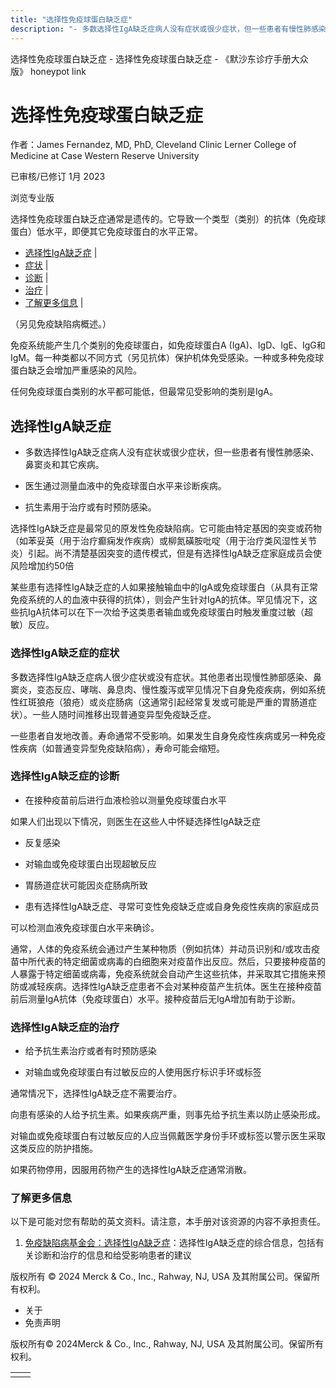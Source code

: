 ```yaml
---
title: "选择性免疫球蛋白缺乏症"
description: "- 多数选择性IgA缺乏症病人没有症状或很少症状，但一些患者有慢性肺感染、鼻窦炎和其它疾病。"
---
```


﻿选择性免疫球蛋白缺乏症 \- 选择性免疫球蛋白缺乏症 \- 《默沙东诊疗手册大众版》 honeypot link

# 选择性免疫球蛋白缺乏症

作者：James Fernandez, MD, PhD, Cleveland Clinic Lerner College of Medicine at Case Western
Reserve University

已审核/已修订 1月 2023

浏览专业版

选择性免疫球蛋白缺乏症通常是遗传的。它导致一个类型（类别）的抗体（免疫球蛋白）低水平，即便其它免疫球蛋白的水平正常。

- [选择性IgA缺乏症](#选择性IgA缺乏症_v27719375_zh) \|
- [症状](#症状_v27719387_zh) \|
- [诊断](#诊断_v27719395_zh) \|
- [治疗](#治疗_v27719411_zh) \|
- [了解更多信息](#了解更多信息_v45390311_zh) \|

（另见免疫缺陷病概述。）

免疫系统能产生几个类别的免疫球蛋白，如免疫球蛋白A (IgA)、IgD、IgE、IgG和IgM。每一种类都以不同方式（另见抗体）保护机体免受感染。一种或多种免疫球蛋白缺乏会增加严重感染的风险。

任何免疫球蛋白类别的水平都可能低，但最常见受影响的类别是IgA。

## 选择性IgA缺乏症

- 多数选择性IgA缺乏症病人没有症状或很少症状，但一些患者有慢性肺感染、鼻窦炎和其它疾病。

- 医生通过测量血液中的免疫球蛋白水平来诊断疾病。

- 抗生素用于治疗或有时预防感染。


选择性IgA缺乏症是最常见的原发性免疫缺陷病。它可能由特定基因的突变或药物（如苯妥英（用于治疗癫痫发作疾病）或柳氮磺胺吡啶（用于治疗类风湿性关节炎）引起。尚不清楚基因突变的遗传模式，但是有选择性IgA缺乏症家庭成员会使风险增加约50倍

某些患有选择性IgA缺乏症的人如果接触输血中的IgA或免疫球蛋白（从具有正常免疫系统的人的血液中获得的抗体），则会产生针对IgA的抗体。罕见情况下，这些抗IgA抗体可以在下一次给予这类患者输血或免疫球蛋白时触发重度过敏（超敏）反应。

### 选择性IgA缺乏症的症状

多数选择性IgA缺乏症病人很少症状或没有症状。其他患者出现慢性肺部感染、鼻窦炎，变态反应、哮喘、鼻息肉、慢性腹泻或罕见情况下自身免疫疾病，例如系统性红斑狼疮（狼疮）或炎症肠病（这通常引起经常复发或可能是严重的胃肠道症状）。一些人随时间推移出现普通变异型免疫缺乏症。

一些患者自发地改善。寿命通常不受影响。如果发生自身免疫性疾病或另一种免疫性疾病（如普通变异型免疫缺陷病），寿命可能会缩短。

### 选择性IgA缺乏症的诊断

- 在接种疫苗前后进行血液检验以测量免疫球蛋白水平


如果人们出现以下情况，则医生在这些人中怀疑选择性IgA缺乏症

- 反复感染

- 对输血或免疫球蛋白出现超敏反应

- 胃肠道症状可能因炎症肠病所致

- 患有选择性IgA缺乏症、寻常可变性免疫缺乏症或自身免疫性疾病的家庭成员


可以检测血液免疫球蛋白水平来确诊。

通常，人体的免疫系统会通过产生某种物质（例如抗体）并动员识别和/或攻击疫苗中所代表的特定细菌或病毒的白细胞来对疫苗作出反应。然后，只要接种疫苗的人暴露于特定细菌或病毒，免疫系统就会自动产生这些抗体，并采取其它措施来预防或减轻疾病。选择性IgA缺乏症患者不会对某种疫苗产生抗体。医生在接种疫苗前后测量IgA抗体（免疫球蛋白）水平。接种疫苗后无IgA增加有助于诊断。

### 选择性IgA缺乏症的治疗

- 给予抗生素治疗或者有时预防感染

- 对输血或免疫球蛋白有过敏反应的人使用医疗标识手环或标签


通常情况下，选择性IgA缺乏症不需要治疗。

向患有感染的人给予抗生素。如果疾病严重，则事先给予抗生素以防止感染形成。

对输血或免疫球蛋白有过敏反应的人应当佩戴医学身份手环或标签以警示医生采取这类反应的防护措施。

如果药物停用，因服用药物产生的选择性IgA缺乏症通常消散。

### 了解更多信息

以下是可能对您有帮助的英文资料。请注意，本手册对该资源的内容不承担责任。

1. [免疫缺陷病基金会：选择性IgA缺乏症](https://primaryimmune.org/about-primary-immunodeficiencies/specific-disease-types/selective-iga-deficiency/)：选择性IgA缺乏症的综合信息，包括有关诊断和治疗的信息和给受影响患者的建议




版权所有 © 2024
Merck & Co., Inc., Rahway, NJ, USA 及其附属公司。保留所有权利。

- 关于
- 免责声明

版权所有© 2024Merck & Co., Inc., Rahway, NJ, USA 及其附属公司。保留所有权利。

|     |     |
| --- | --- |
|  |  |